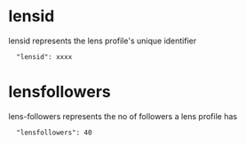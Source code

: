 # lensid

lensid represents the lens profile's unique identifier

```
  "lensid": xxxx
```

# lensfollowers

lens-followers represents the no of followers a lens profile has

```
  "lensfollowers": 40
```
